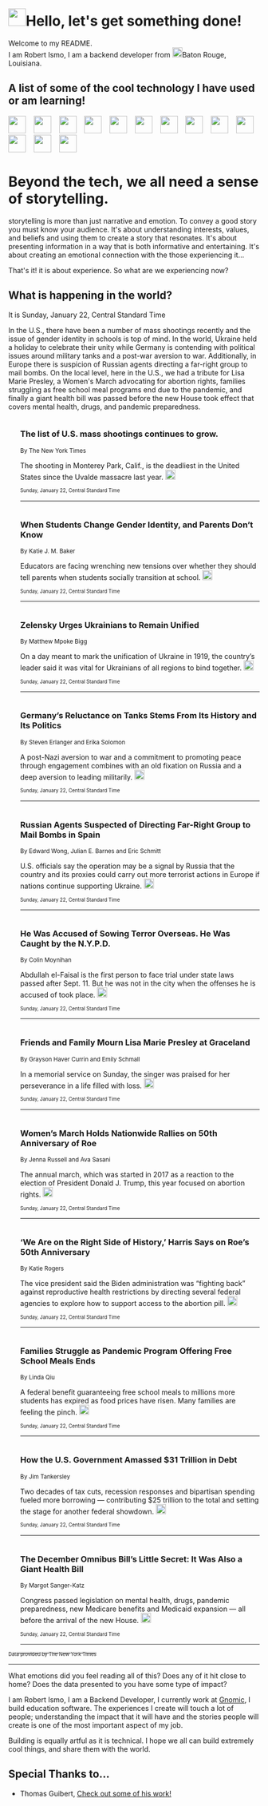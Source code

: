 <h1><img src="https://emojis.slackmojis.com/emojis/images/1643514375/3493/hot-coffee.gif?1643514375" width="35"/>Hello, let's get something done!</h1>

<p>Welcome to my README.<br/>
I am Robert Ismo, I am a backend developer from <img src="https://emojis.slackmojis.com/emojis/images/1638395689/50435/moulin_rouge.png?1638395689" width="20"/>Baton Rouge, Louisiana.</p>
<h2>A list of some of the cool technology I have used or am learning!</h2>
<p>
<img src="https://emojis.slackmojis.com/emojis/images/1643516091/21142/meow_bongotap.gif?1643516091" width="35" alt="">
<img src="https://img.shields.io/badge/Favorite%20Frontend%20Framework-SvelteKit-f83903" alt="">
<img src="https://img.shields.io/badge/Second%20Favorite-Vue-40b581" alt="">
<img src="https://img.shields.io/badge/Most%20Used%20Runtime-Nodejs-78b061" alt="">
<img src="https://emojis.slackmojis.com/emojis/images/1643517416/34482/fire.gif?1643517416" width="35" alt="">
<img src="https://img.shields.io/badge/Javascript%20But%20Better-Typescript-0078ca" alt="">
<img src="https://img.shields.io/badge/Favorite%20Language-Elixir-3e244d" alt="">
<img src="https://img.shields.io/badge/Containerize%20Everything-Docker-6ac9ef" alt="">
<img src="https://emojis.slackmojis.com/emojis/images/1643514596/5999/meow_party.gif?1643514596" width="35" alt="">
<img src="https://img.shields.io/badge/API%20Love%20Language-Graphql-de32a5" alt="">
<img src="https://img.shields.io/badge/Our%20Favorite%20Version%20Controller-Git-e94f33" alt="">
<img src="https://img.shields.io/badge/Favorite%20Database-Redis-d42d1d" alt="">
<img src="https://emojis.slackmojis.com/emojis/images/1643514559/5584/deployparrot.gif?1643514559" width="35" alt="">
<img src="https://img.shields.io/badge/Container%20Interstate-RabbitMQ-f66200" alt="">
<img src="https://img.shields.io/badge/Gotta%20Learn-Kubernetes-316adf" alt="">
<img src="https://img.shields.io/badge/Really%20Mature%20Now-WASM-654fef" alt="">
<img src="https://emojis.slackmojis.com/emojis/images/1666642497/61942/dance_vibe.gif?1666642497" width="35" alt="">
<img src="https://img.shields.io/badge/For%20My%20M1-ARM64-657d96" alt="">
<img src="https://img.shields.io/badge/Loving%20This%20So%20Much-TailwindCSS-17bcb5" alt="">
<img src="https://img.shields.io/badge/Cool%20Build%20Tool-Vite-f9cb24" alt="">
<img src="https://emojis.slackmojis.com/emojis/images/1669231376/62819/working-on-it.gif?1669231376" width="35" alt="">
<img src="https://img.shields.io/badge/Fun%20and%20Easy%20Database-MongoDB-5f8c49" alt="">
<img src="https://img.shields.io/badge/JS%20Life%20Support-NPM-c73737" alt="">
<img src="https://img.shields.io/badge/I%20Liked%20It-DynamoDB-0073b9" alt="">
<img src="https://emojis.slackmojis.com/emojis/images/1643514045/46/question.gif?1643514045" width="35" alt="">
<img src="https://img.shields.io/badge/cool-React-60d6f9" alt="">
<img src="https://img.shields.io/badge/Future%20Big%20Project-Lambda-f37e00" alt="">
<img src="https://img.shields.io/badge/NPM%20But%20Better-PNPM-f1aa07" alt="">
<img src="https://emojis.slackmojis.com/emojis/images/1643514943/9662/fbwow.gif?1643514943" width="35" alt="">
<img src="https://img.shields.io/badge/First%20Language-C-662079" alt="">
<img src="https://img.shields.io/badge/Where%20I%20Deploy%20Frontend-Vercel-000000" alt="">
<img src="https://img.shields.io/badge/Who%20Does%20not%20Want%20an%20App-Swift-f9492a" alt="">
<img src="https://emojis.slackmojis.com/emojis/images/1643514058/151/javascript.png?1643514058" width="35" alt="">
<img src="https://img.shields.io/badge/cool-Python-fbd542" alt="">
<img src="https://img.shields.io/badge/Favorite%20Something-Stripe-656cdc" alt="">
<img src="https://img.shields.io/badge/Of%20Course-HTML5-ed6327" alt="">
<img src="https://emojis.slackmojis.com/emojis/images/1660415405/60731/bomb.gif?1660415405" width="35" alt="">
<img src="https://img.shields.io/badge/hate-CSS-2964ec" alt="">
<img src="https://img.shields.io/badge/Learning-CircleCI-141215" alt="">
<img src="https://img.shields.io/badge/Learning-Rust-fbbb3b" alt="">
<img src="https://emojis.slackmojis.com/emojis/images/1660415397/60712/writing-hand.gif?1660415397" width="35" alt="">
<img src="https://img.shields.io/badge/Dev%20Browser%20of%20Choice-Firefox-cc4e26" alt="">
<img src="https://img.shields.io/badge/Recoverying%20From%20Windows-UNIX-1781e3" alt="">
<img src="https://img.shields.io/badge/LOVE-LogSeq-90c1c2" alt="">
<img src="https://emojis.slackmojis.com/emojis/images/1643514066/223/kirby.gif?1643514066" width="35" alt="">
<img src="https://img.shields.io/badge/Daily%20Driver-MacOS-e6e6e8" alt="">
<img src="https://img.shields.io/badge/Git%20Server-Github-000000" alt="">
<img src="https://img.shields.io/badge/enjoyable-EC2-f17428" alt="">
<img src="https://emojis.slackmojis.com/emojis/images/1643514239/2069/excited.gif?1643514239" width="35" alt="">
</p>
<h1>Beyond the tech, we all need a sense of storytelling.</h1>
<p>storytelling is more than just narrative and emotion. To convey a good story you must know your audience. It's about understanding interests, values, and beliefs and using them to create a story that resonates. It's about presenting information in a way that is both informative and entertaining. It's about creating an emotional connection with the those experiencing it...</p>
<p>That's it! it is about experience. So what are we experiencing now?</p>
<h2>What is happening in the world?</h2>
<p>It is Sunday, January 22, Central Standard Time</p>
<p>
In the U.S., there have been a number of mass shootings recently and the issue of gender identity in schools is top of mind. In the world, Ukraine held a holiday to celebrate their unity while Germany is contending with political issues around military tanks and a post-war aversion to war. Additionally, in Europe there is suspicion of Russian agents directing a far-right group to mail bombs. On the local level, here in the U.S., we had a tribute for Lisa Marie Presley, a Women&#39;s March advocating for abortion rights, families struggling as free school meal programs end due to the pandemic, and finally a giant health bill was passed before the new House took effect that covers mental health, drugs, and pandemic preparedness.</p>
<ol>
<img src="https://img.shields.io/badge/-us-blue" alt="">
<h3>The list of U.S. mass shootings continues to grow.</h3>
<sub>By The New York Times</sub>
<p>The shooting in Monterey Park, Calif., is the deadliest in the United States since the Uvalde massacre last year.  <a href="https://nyti.ms/3GYBeuK"><img src="https://developer.nytimes.com/files/poweredby_nytimes_30b.png?v=1583354208352" height="20"></a></p>
<sub><sub>Sunday, January 22, Central Standard Time</sub></sub>
<hr/>
<img src="https://img.shields.io/badge/-us-blue" alt="">
<h3>When Students Change Gender Identity, and Parents Don’t Know</h3>
<sub>By Katie J. M. Baker</sub>
<p>Educators are facing wrenching new tensions over whether they should tell parents when students socially transition at school.  <a href="https://nyti.ms/3kAyw79"><img src="https://developer.nytimes.com/files/poweredby_nytimes_30b.png?v=1583354208352" height="20"></a></p>
<sub><sub>Sunday, January 22, Central Standard Time</sub></sub>
<hr/>
<img src="https://img.shields.io/badge/-world-blue" alt="">
<h3>Zelensky Urges Ukrainians to Remain Unified</h3>
<sub>By Matthew Mpoke Bigg</sub>
<p>On a day meant to mark the unification of Ukraine in 1919, the country’s leader said it was vital for Ukrainians of all regions to bind together.  <a href="https://nyti.ms/3XwgQbg"><img src="https://developer.nytimes.com/files/poweredby_nytimes_30b.png?v=1583354208352" height="20"></a></p>
<sub><sub>Sunday, January 22, Central Standard Time</sub></sub>
<hr/>
<img src="https://img.shields.io/badge/-world-blue" alt="">
<h3>Germany’s Reluctance on Tanks Stems From Its History and Its Politics</h3>
<sub>By Steven Erlanger and Erika Solomon</sub>
<p>A post-Nazi aversion to war and a commitment to promoting peace through engagement combines with an old fixation on Russia and a deep aversion to leading militarily.  <a href="https://nyti.ms/3iXnOXK"><img src="https://developer.nytimes.com/files/poweredby_nytimes_30b.png?v=1583354208352" height="20"></a></p>
<sub><sub>Sunday, January 22, Central Standard Time</sub></sub>
<hr/>
<img src="https://img.shields.io/badge/-us-blue" alt="">
<h3>Russian Agents Suspected of Directing Far-Right Group to Mail Bombs in Spain</h3>
<sub>By Edward Wong, Julian E. Barnes and Eric Schmitt</sub>
<p>U.S. officials say the operation may be a signal by Russia that the country and its proxies could carry out more terrorist actions in Europe if nations continue supporting Ukraine.  <a href="https://nyti.ms/3iTAbUX"><img src="https://developer.nytimes.com/files/poweredby_nytimes_30b.png?v=1583354208352" height="20"></a></p>
<sub><sub>Sunday, January 22, Central Standard Time</sub></sub>
<hr/>
<img src="https://img.shields.io/badge/-nyregion-blue" alt="">
<h3>He Was Accused of Sowing Terror Overseas. He Was Caught by the N.Y.P.D.</h3>
<sub>By Colin Moynihan</sub>
<p>Abdullah el-Faisal is the first person to face trial under state laws passed after Sept. 11. But he was not in the city when the offenses he is accused of took place.  <a href="https://nyti.ms/3QTvh6Z"><img src="https://developer.nytimes.com/files/poweredby_nytimes_30b.png?v=1583354208352" height="20"></a></p>
<sub><sub>Sunday, January 22, Central Standard Time</sub></sub>
<hr/>
<img src="https://img.shields.io/badge/-us-blue" alt="">
<h3>Friends and Family Mourn Lisa Marie Presley at Graceland</h3>
<sub>By Grayson Haver Currin and Emily Schmall</sub>
<p>In a memorial service on Sunday, the singer was praised for her perseverance in a life filled with loss.  <a href="https://nyti.ms/3J4U85E"><img src="https://developer.nytimes.com/files/poweredby_nytimes_30b.png?v=1583354208352" height="20"></a></p>
<sub><sub>Sunday, January 22, Central Standard Time</sub></sub>
<hr/>
<img src="https://img.shields.io/badge/-us-blue" alt="">
<h3>Women’s March Holds Nationwide Rallies on 50th Anniversary of Roe</h3>
<sub>By Jenna Russell and Ava Sasani</sub>
<p>The annual march, which was started in 2017 as a reaction to the election of President Donald J. Trump, this year focused on abortion rights.  <a href="https://nyti.ms/3XvGWv1"><img src="https://developer.nytimes.com/files/poweredby_nytimes_30b.png?v=1583354208352" height="20"></a></p>
<sub><sub>Sunday, January 22, Central Standard Time</sub></sub>
<hr/>
<img src="https://img.shields.io/badge/-us-blue" alt="">
<h3>‘We Are on the Right Side of History,’ Harris Says on Roe’s 50th Anniversary</h3>
<sub>By Katie Rogers</sub>
<p>The vice president said the Biden administration was “fighting back” against reproductive health restrictions by directing several federal agencies to explore how to support access to the abortion pill.  <a href="https://nyti.ms/3XsrlMJ"><img src="https://developer.nytimes.com/files/poweredby_nytimes_30b.png?v=1583354208352" height="20"></a></p>
<sub><sub>Sunday, January 22, Central Standard Time</sub></sub>
<hr/>
<img src="https://img.shields.io/badge/-us-blue" alt="">
<h3>Families Struggle as Pandemic Program Offering Free School Meals Ends</h3>
<sub>By Linda Qiu</sub>
<p>A federal benefit guaranteeing free school meals to millions more students has expired as food prices have risen. Many families are feeling the pinch.  <a href="https://nyti.ms/3D5wySI"><img src="https://developer.nytimes.com/files/poweredby_nytimes_30b.png?v=1583354208352" height="20"></a></p>
<sub><sub>Sunday, January 22, Central Standard Time</sub></sub>
<hr/>
<img src="https://img.shields.io/badge/-business-blue" alt="">
<h3>How the U.S. Government Amassed $31 Trillion in Debt</h3>
<sub>By Jim Tankersley</sub>
<p>Two decades of tax cuts, recession responses and bipartisan spending fueled more borrowing — contributing $25 trillion to the total and setting the stage for another federal showdown.  <a href="https://nyti.ms/3R42lt2"><img src="https://developer.nytimes.com/files/poweredby_nytimes_30b.png?v=1583354208352" height="20"></a></p>
<sub><sub>Sunday, January 22, Central Standard Time</sub></sub>
<hr/>
<img src="https://img.shields.io/badge/-upshot-blue" alt="">
<h3>The December Omnibus Bill’s Little Secret: It Was Also a Giant Health Bill</h3>
<sub>By Margot Sanger-Katz</sub>
<p>Congress passed legislation on mental health, drugs, pandemic preparedness, new Medicare benefits and Medicaid expansion — all before the arrival of the new House.  <a href="https://nyti.ms/3kAEZyK"><img src="https://developer.nytimes.com/files/poweredby_nytimes_30b.png?v=1583354208352" height="20"></a></p>
<sub><sub>Sunday, January 22, Central Standard Time</sub></sub>
<hr/>
</ol>
<a href="https://developer.nytimes.com"><sub><sub>Data provided by The New York Times</sub></sub></a>
<hr/>
<p>What emotions did you feel reading all of this? Does any of it hit close to home? Does the data presented to you have some type of impact?</p>
<p>I am Robert Ismo, I am a Backend Developer, I currently work at <a href="https://gnomic.education/">Gnomic</a>, I build education software. The experiences I create will touch a lot of people; understanding the impact that it will have and the stories people will create is one of the most important aspect of my job.</p>
<p>Building is equally artful as it is technical. I hope we all can build extremely cool things, and share them with the world.</p>
<h2>Special Thanks to...</h2>
<ul>
<li>Thomas Guibert, <a href="https://github.com/thmsgbrt/thmsgbrt">Check out some of his work!</a></li>
</ul>